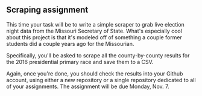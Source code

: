 Scraping assignment
-------------------

This time your task will be to write a simple scraper to grab live election night data from the Missouri Secretary of State. What's especially cool about this project is that it's modeled off of something a couple former students did a couple years ago for the Missourian.

Specifically, you'll be asked to scrape all the county-by-county results for the 2016 presidential primary race and save them to a CSV.

Again, once you're done, you should check the results into your Github account, using either a new repository or a single repository dedicated to all of your assignments. The assignment will be due Monday, Nov. 7.
